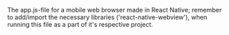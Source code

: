 The app.js-file for a mobile web browser made in React Native; remember to add/import the necessary libraries ('react-native-webview'), when running this file as a part of it's respective project.
